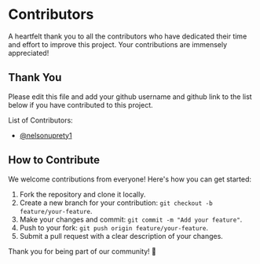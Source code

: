 # Contributors

A heartfelt thank you to all the contributors who have dedicated their time and effort to improve this project. Your contributions are immensely appreciated!

## Thank You

Please edit this file and add your github username and github link to the list below if you have contributed to this project.

List of Contributors:
- [@nelsonuprety1](https://github.com/nelsonuprety1)

## How to Contribute

We welcome contributions from everyone! Here's how you can get started:

1. Fork the repository and clone it locally.
2. Create a new branch for your contribution: `git checkout -b feature/your-feature`.
3. Make your changes and commit: `git commit -m "Add your feature"`.
4. Push to your fork: `git push origin feature/your-feature`.
5. Submit a pull request with a clear description of your changes.

Thank you for being part of our community! 🙌
